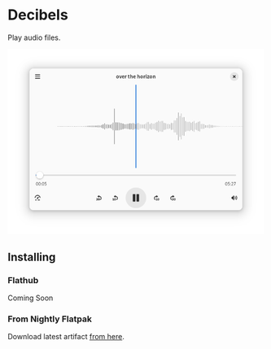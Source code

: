 # Decibels

Play audio files.

![The main view of Decibels.](./data/screenshots/screenshot-1.png)

## Installing

### Flathub

Coming Soon

### From Nightly Flatpak

Download latest artifact [from here](TODO:InsertLinkHere).

